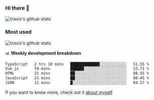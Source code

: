 ### Hi there 👋

<!--
**HondryTravis/HondryTravis** is a ✨ _special_ ✨ repository because its `README.md` (this file) appears on your GitHub profile.

Here are some ideas to get you started:

- 🔭 I’m currently working on ...
- 🌱 I’m currently learning ...
- 👯 I’m looking to collaborate on ...
- 🤔 I’m looking for help with ...
- 💬 Ask me about ...
- 📫 How to reach me: ...
- 😄 Pronouns: ...
- ⚡ Fun fact: ...
-->

![travis's github stats](https://github-readme-stats.vercel.app/api?username=HondryTravis&hide=stars)
### Most used
![travis's github stats](https://github-readme-stats.anuraghazra1.vercel.app/api/top-langs/?username=HondryTravis&layout=compact&hide_title=true)

📊 **Weekly development breakdown**

<!--START_SECTION:waka-->

```txt
TypeScript   2 hrs 10 mins   █████████████░░░░░░░░░░░░   51.55 %
Vue.js       59 mins         ██████░░░░░░░░░░░░░░░░░░░   23.71 %
HTML         21 mins         ██░░░░░░░░░░░░░░░░░░░░░░░   08.55 %
JavaScript   21 mins         ██░░░░░░░░░░░░░░░░░░░░░░░   08.45 %
JSON         11 mins         █░░░░░░░░░░░░░░░░░░░░░░░░   04.57 %
```

<!--END_SECTION:waka-->

If you want to know more, check out it [about myself](https://hondrytravis.github.io/)
